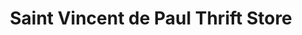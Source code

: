 ---
title: "Saint Vincent de Paul Thrift Store"
url: /alpena/saint-vincent-de-paul-thrift-store/
shop: charity
---